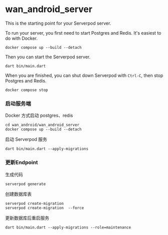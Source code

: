 # wan_android_server

This is the starting point for your Serverpod server.

To run your server, you first need to start Postgres and Redis. It's easiest to do with Docker.

    docker compose up --build --detach

Then you can start the Serverpod server.

    dart bin/main.dart

When you are finished, you can shut down Serverpod with `Ctrl-C`, then stop Postgres and Redis.

    docker compose stop


### 启动服务端

Docker 方式启动 postgres、redis

    cd wan_android/wan_android_server
    docker compose up --build --detach


启动 Serverpod 服务

    dart bin/main.dart --apply-migrations




### 更新Endpoint

生成代码

    serverpod generate

创建数据库表

    serverpod create-migration
    serverpod create-migration  --force


更新数据库后重启服务

    dart bin/main.dart --apply-migrations --role=maintenance